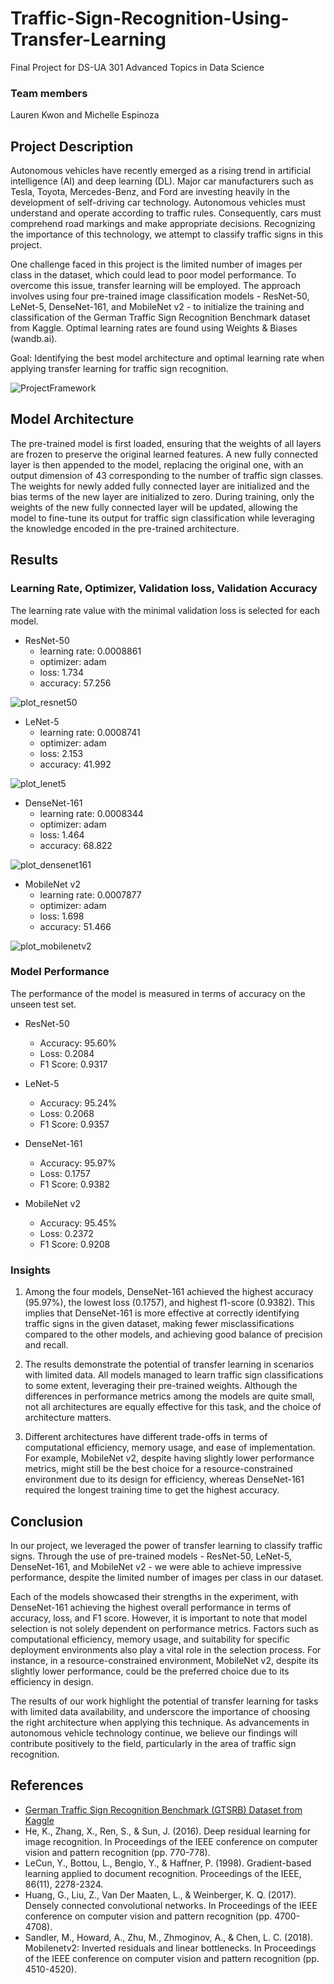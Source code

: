 # Traffic-Sign-Recognition-Using-Transfer-Learning

Final Project for DS-UA 301 Advanced Topics in Data Science

### Team members
Lauren Kwon and Michelle Espinoza

## Project Description

Autonomous vehicles have recently emerged as a rising trend in artificial intelligence (AI) and deep learning (DL). Major car manufacturers such as Tesla, Toyota, Mercedes-Benz, and Ford are investing heavily in the development of self-driving car technology. Autonomous vehicles must understand and operate according to traffic rules. Consequently, cars must comprehend road markings and make appropriate decisions. Recognizing the importance of this technology, we attempt to classify traffic signs in this project.

One challenge faced in this project is the limited number of images per class in the dataset, which could lead to poor model performance. To overcome this issue, transfer learning will be employed. The approach involves using four pre-trained image classification models - ResNet-50, LeNet-5, DenseNet-161, and MobileNet v2 - to initialize the training and classification of the German Traffic Sign Recognition Benchmark dataset from Kaggle. Optimal learning rates are found using Weights & Biases (wandb.ai).

Goal: Identifying the best model architecture and optimal learning rate when applying transfer learning for traffic sign recognition. 


![ProjectFramework](./ProjectFramework.png)


## Model Architecture

The pre-trained model is first loaded, ensuring that the weights of all layers are frozen to preserve the original learned features. A new fully connected layer is then appended to the model, replacing the original one, with an output dimension of 43 corresponding to the number of traffic sign classes. The weights for newly added fully connected layer are initialized and the bias terms of the new layer are initialized to zero. During training, only the weights of the new fully connected layer will be updated, allowing the model to fine-tune its output for traffic sign classification while leveraging the knowledge encoded in the pre-trained architecture.


## Results

### Learning Rate, Optimizer, Validation loss, Validation Accuracy

The learning rate value with the minimal validation loss is selected for each model.

- ResNet-50
  + learning rate: 0.0008861 
  + optimizer: adam
  + loss: 1.734
  + accuracy: 57.256

![plot_resnet50](./plot_resnet50.png)

- LeNet-5
  + learning rate: 0.0008741 
  + optimizer: adam
  + loss: 2.153
  + accuracy: 41.992

![plot_lenet5](./plot_lenet5.png)

- DenseNet-161
  + learning rate: 0.0008344 
  + optimizer: adam
  + loss: 1.464
  + accuracy: 68.822

![plot_densenet161](./plot_densenet161.png)

- MobileNet v2
  + learning rate: 0.0007877 
  + optimizer: adam
  + loss: 1.698
  + accuracy: 51.466

![plot_mobilenetv2](./plot_mobilenetv2.png)

### Model Performance

The performance of the model is measured in terms of accuracy on the unseen test set.

- ResNet-50
  + Accuracy: 95.60%
  + Loss: 0.2084
  + F1 Score: 0.9317

- LeNet-5
  + Accuracy: 95.24%
  + Loss: 0.2068
  + F1 Score: 0.9357

- DenseNet-161
  + Accuracy: 95.97%
  + Loss: 0.1757
  + F1 Score: 0.9382

- MobileNet v2
  + Accuracy: 95.45%
  + Loss: 0.2372
  + F1 Score: 0.9208


### Insights

1. Among the four models, DenseNet-161 achieved the highest accuracy (95.97%), the lowest loss (0.1757), and highest f1-score (0.9382). This implies that DenseNet-161 is more effective at correctly identifying traffic signs in the given dataset, making fewer misclassifications compared to the other models, and achieving good balance of precision and recall.

2. The results demonstrate the potential of transfer learning in scenarios with limited data. All models managed to learn traffic sign classifications to some extent, leveraging their pre-trained weights. Although the differences in performance metrics among the models are quite small, not all architectures are equally effective for this task, and the choice of architecture matters.

3. Different architectures have different trade-offs in terms of computational efficiency, memory usage, and ease of implementation. For example, MobileNet v2, despite having slightly lower performance metrics, might still be the best choice for a resource-constrained environment due to its design for efficiency, whereas DenseNet-161 required the longest training time to get the highest accuracy.


## Conclusion

In our project, we leveraged the power of transfer learning to classify traffic signs. Through the use of pre-trained models - ResNet-50, LeNet-5, DenseNet-161, and MobileNet v2 - we were able to achieve impressive performance, despite the limited number of images per class in our dataset.

Each of the models showcased their strengths in the experiment, with DenseNet-161 achieving the highest overall performance in terms of accuracy, loss, and F1 score. However, it is important to note that model selection is not solely dependent on performance metrics. Factors such as computational efficiency, memory usage, and suitability for specific deployment environments also play a vital role in the selection process. For instance, in a resource-constrained environment, MobileNet v2, despite its slightly lower performance, could be the preferred choice due to its efficiency in design.

The results of our work highlight the potential of transfer learning for tasks with limited data availability, and underscore the importance of choosing the right architecture when applying this technique. As advancements in autonomous vehicle technology continue, we believe our findings will contribute positively to the field, particularly in the area of traffic sign recognition.

## References

- [German Traffic Sign Recognition Benchmark (GTSRB) Dataset from Kaggle](https://www.kaggle.com/datasets/meowmeowmeowmeowmeow/gtsrb-german-traffic-sign)
- He, K., Zhang, X., Ren, S., & Sun, J. (2016). Deep residual learning for image recognition. In Proceedings of the IEEE conference on computer vision and pattern recognition (pp. 770-778).
- LeCun, Y., Bottou, L., Bengio, Y., & Haffner, P. (1998). Gradient-based learning applied to document recognition. Proceedings of the IEEE, 86(11), 2278-2324.
- Huang, G., Liu, Z., Van Der Maaten, L., & Weinberger, K. Q. (2017). Densely connected convolutional networks. In Proceedings of the IEEE conference on computer vision and pattern recognition (pp. 4700-4708).
- Sandler, M., Howard, A., Zhu, M., Zhmoginov, A., & Chen, L. C. (2018). Mobilenetv2: Inverted residuals and linear bottlenecks. In Proceedings of the IEEE conference on computer vision and pattern recognition (pp. 4510-4520).
